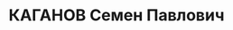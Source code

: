 ---
title: КАГАНОВ Семен Павлович
description: '1909 р., м. Полтава, єврей, із робітників, освіта середня. Проживав
  у м. Полтава. Голова Полтавської міськради ТСО-Авіахіма.

  Заарештований 16 листопада 1937 р. Засуджений Верховним Судом СРСР 4 січня 1938
  р. за ст.ст. 54-7, 54-8, 54-11 КК УРСР до розстрілу. Вирок виконано 5 січня 1938
  р. у м. Харків.

  Реабілітований Верховним Судом СРСР 8 травня 1958 р.'
---